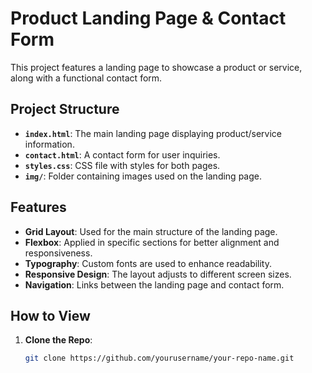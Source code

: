 # Product Landing Page & Contact Form

This project features a landing page to showcase a product or service, along with a functional contact form.

## Project Structure

- **`index.html`**: The main landing page displaying product/service information.
- **`contact.html`**: A contact form for user inquiries.
- **`styles.css`**: CSS file with styles for both pages.
- **`img/`**: Folder containing images used on the landing page.

## Features

- **Grid Layout**: Used for the main structure of the landing page.
- **Flexbox**: Applied in specific sections for better alignment and responsiveness.
- **Typography**: Custom fonts are used to enhance readability.
- **Responsive Design**: The layout adjusts to different screen sizes.
- **Navigation**: Links between the landing page and contact form.

## How to View

1. **Clone the Repo**: 
   ```bash
   git clone https://github.com/yourusername/your-repo-name.git
